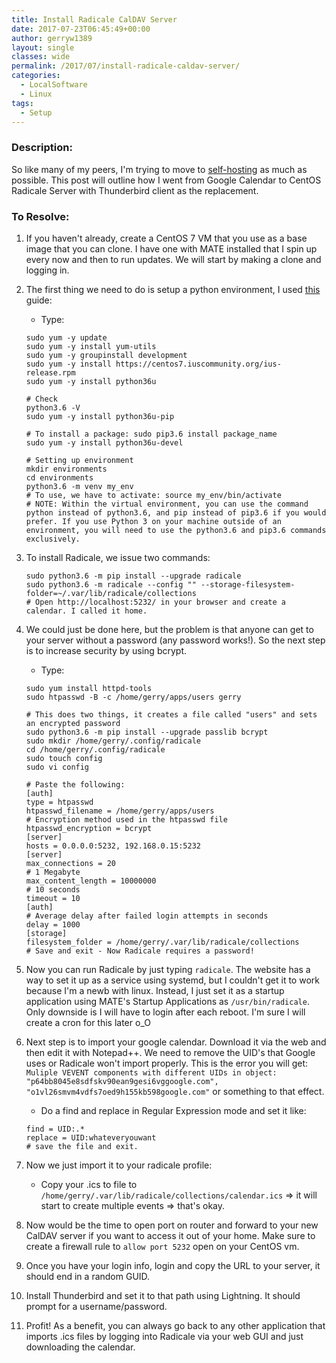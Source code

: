 ```yaml
---
title: Install Radicale CalDAV Server
date: 2017-07-23T06:45:49+00:00
author: gerryw1389
layout: single
classes: wide
permalink: /2017/07/install-radicale-caldav-server/
categories:
  - LocalSoftware
  - Linux
tags:
  - Setup
---
```

<!--more-->

### Description:

So like many of my peers, I'm trying to move to [self-hosting](https://github.com/Kickball/awesome-selfhosted) as much as possible. This post will outline how I went from Google Calendar to CentOS Radicale Server with Thunderbird client as the replacement.

### To Resolve:

1. If you haven't already, create a CentOS 7 VM that you use as a base image that you can clone. I have one with MATE installed that I spin up every now and then to run updates. We will start by making a clone and logging in.

2. The first thing we need to do is setup a python environment, I used [this](https://www.digitalocean.com/community/tutorials/how-to-install-python-3-and-set-up-a-local-programming-environment-on-centos-7) guide:

   - Type:

   ```shell
   sudo yum -y update
   sudo yum -y install yum-utils
   sudo yum -y groupinstall development
   sudo yum -y install https://centos7.iuscommunity.org/ius-release.rpm
   sudo yum -y install python36u

   # Check
   python3.6 -V
   sudo yum -y install python36u-pip

   # To install a package: sudo pip3.6 install package_name
   sudo yum -y install python36u-devel

   # Setting up environment
   mkdir environments
   cd environments
   python3.6 -m venv my_env
   # To use, we have to activate: source my_env/bin/activate
   # NOTE: Within the virtual environment, you can use the command python instead of python3.6, and pip instead of pip3.6 if you would prefer. If you use Python 3 on your machine outside of an environment, you will need to use the python3.6 and pip3.6 commands exclusively.
   ```

3. To install Radicale, we issue two commands:

   ```shell
   sudo python3.6 -m pip install --upgrade radicale
   sudo python3.6 -m radicale --config "" --storage-filesystem-folder=~/.var/lib/radicale/collections
   # Open http://localhost:5232/ in your browser and create a calendar. I called it home.
   ```

4. We could just be done here, but the problem is that anyone can get to your server without a password (any password works!). So the next step is to increase security by using bcrypt.

   - Type:

   ```shell
   sudo yum install httpd-tools
   sudo htpasswd -B -c /home/gerry/apps/users gerry

   # This does two things, it creates a file called "users" and sets an encrypted password
   sudo python3.6 -m pip install --upgrade passlib bcrypt
   sudo mkdir /home/gerry/.config/radicale
   cd /home/gerry/.config/radicale
   sudo touch config
   sudo vi config

   # Paste the following:
   [auth]
   type = htpasswd
   htpasswd_filename = /home/gerry/apps/users
   # Encryption method used in the htpasswd file
   htpasswd_encryption = bcrypt
   [server]
   hosts = 0.0.0.0:5232, 192.168.0.15:5232
   [server]
   max_connections = 20
   # 1 Megabyte
   max_content_length = 10000000
   # 10 seconds
   timeout = 10
   [auth]
   # Average delay after failed login attempts in seconds
   delay = 1000
   [storage]
   filesystem_folder = /home/gerry/.var/lib/radicale/collections
   # Save and exit - Now Radicale requires a password!
   ```

5. Now you can run Radicale by just typing `radicale`. The website has a way to set it up as a service using systemd, but I couldn't get it to work because I'm a newb with linux. Instead, I just set it as a startup application using MATE's Startup Applications as `/usr/bin/radicale`. Only downside is I will have to login after each reboot. I'm sure I will create a cron for this later o_O

6. Next step is to import your google calendar. Download it via the web and then edit it with Notepad++. We need to remove the UID's that Google uses or Radicale won't import properly. This is the error you will get: `Muliple VEVENT components with different UIDs in object: "p64bb8045e8sdfskv90ean9gesi6vggoogle.com", "o1vl26smvm4vdfs7oed9h155kb598google.com"` or something to that effect.

   - Do a find and replace in Regular Expression mode and set it like:

   ```escape
   find = UID:.*
   replace = UID:whateveryouwant
   # save the file and exit.
   ```

7. Now we just import it to your radicale profile:

   - Copy your .ics to file to `/home/gerry/.var/lib/radicale/collections/calendar.ics` => it will start to create multiple events => that's okay.

8. Now would be the time to open port on router and forward to your new CalDAV server if you want to access it out of your home. Make sure to create a firewall rule to `allow port 5232` open on your CentOS vm.

9. Once you have your login info, login and copy the URL to your server, it should end in a random GUID.

10. Install Thunderbird and set it to that path using Lightning. It should prompt for a username/password.

11. Profit! As a benefit, you can always go back to any other application that imports .ics files by logging into Radicale via your web GUI and just downloading the calendar.